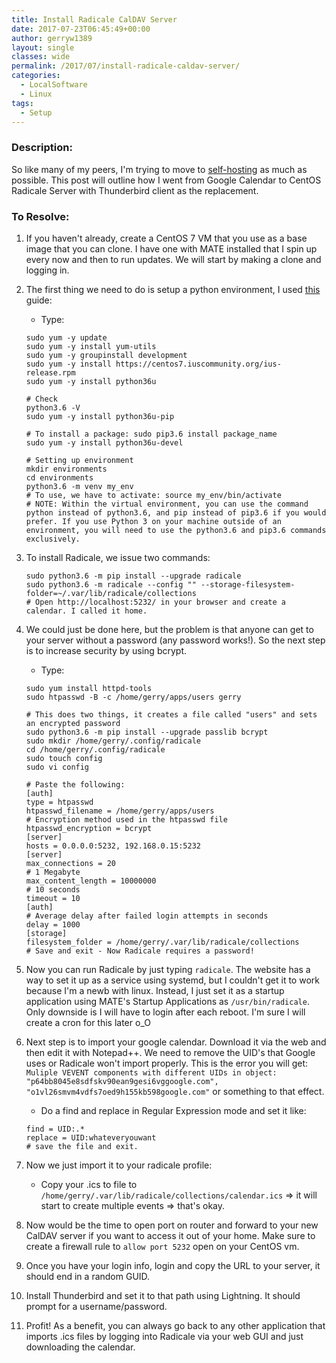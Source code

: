 ```yaml
---
title: Install Radicale CalDAV Server
date: 2017-07-23T06:45:49+00:00
author: gerryw1389
layout: single
classes: wide
permalink: /2017/07/install-radicale-caldav-server/
categories:
  - LocalSoftware
  - Linux
tags:
  - Setup
---
```

<!--more-->

### Description:

So like many of my peers, I'm trying to move to [self-hosting](https://github.com/Kickball/awesome-selfhosted) as much as possible. This post will outline how I went from Google Calendar to CentOS Radicale Server with Thunderbird client as the replacement.

### To Resolve:

1. If you haven't already, create a CentOS 7 VM that you use as a base image that you can clone. I have one with MATE installed that I spin up every now and then to run updates. We will start by making a clone and logging in.

2. The first thing we need to do is setup a python environment, I used [this](https://www.digitalocean.com/community/tutorials/how-to-install-python-3-and-set-up-a-local-programming-environment-on-centos-7) guide:

   - Type:

   ```shell
   sudo yum -y update
   sudo yum -y install yum-utils
   sudo yum -y groupinstall development
   sudo yum -y install https://centos7.iuscommunity.org/ius-release.rpm
   sudo yum -y install python36u

   # Check
   python3.6 -V
   sudo yum -y install python36u-pip

   # To install a package: sudo pip3.6 install package_name
   sudo yum -y install python36u-devel

   # Setting up environment
   mkdir environments
   cd environments
   python3.6 -m venv my_env
   # To use, we have to activate: source my_env/bin/activate
   # NOTE: Within the virtual environment, you can use the command python instead of python3.6, and pip instead of pip3.6 if you would prefer. If you use Python 3 on your machine outside of an environment, you will need to use the python3.6 and pip3.6 commands exclusively.
   ```

3. To install Radicale, we issue two commands:

   ```shell
   sudo python3.6 -m pip install --upgrade radicale
   sudo python3.6 -m radicale --config "" --storage-filesystem-folder=~/.var/lib/radicale/collections
   # Open http://localhost:5232/ in your browser and create a calendar. I called it home.
   ```

4. We could just be done here, but the problem is that anyone can get to your server without a password (any password works!). So the next step is to increase security by using bcrypt.

   - Type:

   ```shell
   sudo yum install httpd-tools
   sudo htpasswd -B -c /home/gerry/apps/users gerry

   # This does two things, it creates a file called "users" and sets an encrypted password
   sudo python3.6 -m pip install --upgrade passlib bcrypt
   sudo mkdir /home/gerry/.config/radicale
   cd /home/gerry/.config/radicale
   sudo touch config
   sudo vi config

   # Paste the following:
   [auth]
   type = htpasswd
   htpasswd_filename = /home/gerry/apps/users
   # Encryption method used in the htpasswd file
   htpasswd_encryption = bcrypt
   [server]
   hosts = 0.0.0.0:5232, 192.168.0.15:5232
   [server]
   max_connections = 20
   # 1 Megabyte
   max_content_length = 10000000
   # 10 seconds
   timeout = 10
   [auth]
   # Average delay after failed login attempts in seconds
   delay = 1000
   [storage]
   filesystem_folder = /home/gerry/.var/lib/radicale/collections
   # Save and exit - Now Radicale requires a password!
   ```

5. Now you can run Radicale by just typing `radicale`. The website has a way to set it up as a service using systemd, but I couldn't get it to work because I'm a newb with linux. Instead, I just set it as a startup application using MATE's Startup Applications as `/usr/bin/radicale`. Only downside is I will have to login after each reboot. I'm sure I will create a cron for this later o_O

6. Next step is to import your google calendar. Download it via the web and then edit it with Notepad++. We need to remove the UID's that Google uses or Radicale won't import properly. This is the error you will get: `Muliple VEVENT components with different UIDs in object: "p64bb8045e8sdfskv90ean9gesi6vggoogle.com", "o1vl26smvm4vdfs7oed9h155kb598google.com"` or something to that effect.

   - Do a find and replace in Regular Expression mode and set it like:

   ```escape
   find = UID:.*
   replace = UID:whateveryouwant
   # save the file and exit.
   ```

7. Now we just import it to your radicale profile:

   - Copy your .ics to file to `/home/gerry/.var/lib/radicale/collections/calendar.ics` => it will start to create multiple events => that's okay.

8. Now would be the time to open port on router and forward to your new CalDAV server if you want to access it out of your home. Make sure to create a firewall rule to `allow port 5232` open on your CentOS vm.

9. Once you have your login info, login and copy the URL to your server, it should end in a random GUID.

10. Install Thunderbird and set it to that path using Lightning. It should prompt for a username/password.

11. Profit! As a benefit, you can always go back to any other application that imports .ics files by logging into Radicale via your web GUI and just downloading the calendar.